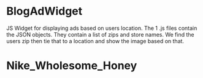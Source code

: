 # BlogAdWidget

JS Widget for displaying ads based on users location. The 1 .js files contain the JSON objects. They contain a list of zips and store names. We find the users zip then tie that to a location and show the image based on that. 


# Nike_Wholesome_Honey
